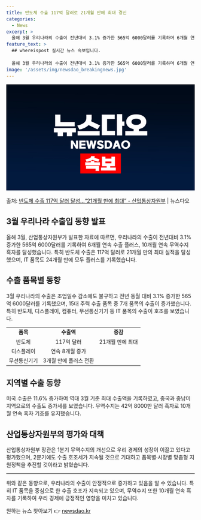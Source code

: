 ```yaml
---
title: 반도체 수출 117억 달러로 21개월 만에 최대 경신
categories:
  - News
excerpt: >
  올해 3월 우리나라의 수출이 전년대비 3.1% 증가한 565억 6000달러를 기록하며 6개월 연속 수출 플러…
feature_text: >
  ## whereispost 실시간 뉴스 속보입니다.

  올해 3월 우리나라의 수출이 전년대비 3.1% 증가한 565억 6000달러를 기록하며 6개월 연속 수출 플러…
image: '/assets/img/newsdao_breakingnews.jpg'
---
```


![뉴스다오 속보](/assets/img/newsdao_breakingnews.jpg)

<p>출처: <a href="https://newsdao.kr/3469" rel="dofollow">반도체 수출 117억 달러 달성…“21개월 만에 최대” - 산업통상자원부</a> | 뉴스다오</p>

<h2>3월 우리나라 수출입 동향 발표</h2>
<p data-ke-size="size16">올해 3월, 산업통상자원부가 발표한 자료에 따르면, 우리나라의 수출이 전년대비 3.1% 증가한 565억 6000달러를 기록하여 6개월 연속 수출 플러스, 10개월 연속 무역수지 흑자를 달성했습니다. 특히 반도체 수출은 117억 달러로 21개월 만의 최대 실적을 달성했으며, IT 품목도 24개월 만에 모두 플러스를 기록했습니다.</p>

<h2 data-ke-size="size26">수출 품목별 동향</h2>
<p data-ke-size="size16">3월 우리나라의 수출은 조업일수 감소에도 불구하고 전년 동월 대비 3.1% 증가한 565억 6000달러를 기록했으며, 15대 주력 수출 품목 중 7개 품목의 수출이 증가했습니다. 특히 반도체, 디스플레이, 컴퓨터, 무선통신기기 등 IT 품목의 수출이 호조를 보였습니다.</p>
<table>
  <tr>
    <td style="text-align: center; height: 17px;"><b>품목</b></td>
    <td style="text-align: center; height: 17px;"><b>수출액</b></td>
    <td style="text-align: center; height: 17px;"><b>증감</b></td>
  </tr>
  <tr>
    <td style="text-align: center; height: 17px;">반도체</td>
    <td style="text-align: center; height: 17px;">117억 달러</td>
    <td style="text-align: center; height: 17px;">21개월 만에 최대</td>
  </tr>
  <tr>
    <td style="text-align: center; height: 17px;">디스플레이</td>
    <td style="text-align: center; height: 17px;">연속 8개월 증가</td>
    <td style="text-align: center; height: 17px;"></td>
  </tr>
  <tr>
    <td style="text-align: center; height: 17px;">무선통신기기</td>
    <td style="text-align: center; height: 17px;">3개월 만에 플러스 전환</td>
    <td style="text-align: center; height: 17px;"></td>
  </tr>
</table>

<h2 data-ke-size="size26">지역별 수출 동향</h2>
<p data-ke-size="size16">미국 수출은 11.6% 증가하여 역대 3월 기준 최대 수출액을 기록하였고, 중국과 중남미 지역으로의 수출도 증가세를 보였습니다. 무역수지는 42억 8000만 달러 흑자로 10개월 연속 흑자 기조를 유지했습니다.</p>

<h2 data-ke-size="size26">산업통상자원부의 평가와 대책</h2>
<p data-ke-size="size16">산업통상자원부 장관은 1분기 무역수지의 개선으로 우리 경제의 성장이 이끌고 있다고 평가했으며, 2분기에도 수출 호조세가 지속될 것으로 기대하고 품목별·시장별 맞춤형 지원정책을 추진할 것이라고 밝혔습니다.</p>

<hr>
<p data-ke-size="size16">위와 같은 동향으로, 우리나라의 수출이 안정적으로 증가하고 있음을 알 수 있습니다. 특히 IT 품목을 중심으로 한 수출 호조가 지속되고 있으며, 무역수지 또한 10개월 연속 흑자를 기록하여 우리 경제에 긍정적인 영향을 미치고 있습니다.</p> 

원하는 뉴스 찾아보기 👉 <a href="https://newsdao.kr" rel="dofollow">newsdao.kr</a>


